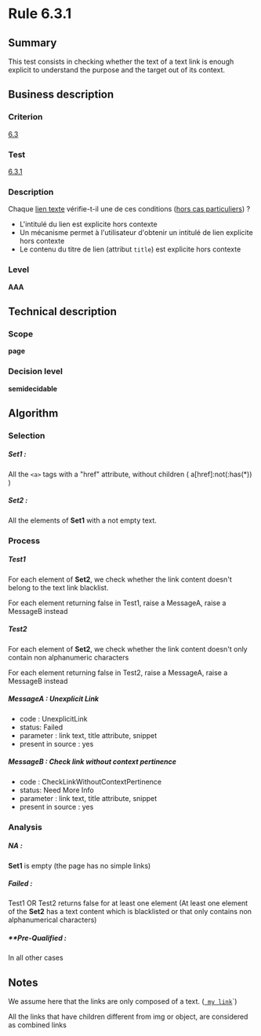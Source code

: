 # Rule 6.3.1
## Summary

This test consists in checking whether the text of a text link is enough
explicit to understand the purpose and the target out of its context.

## Business description

### Criterion

[6.3](http://references.modernisation.gouv.fr/referentiel-technique-0#crit-6-3)

### Test

[6.3.1](http://references.modernisation.gouv.fr/referentiel-technique-0#test-6-3-1)

### Description

Chaque <a href="http://references.modernisation.gouv.fr/referentiel-technique-0#mLienTexte">lien texte</a> v&eacute;rifie-t-il une de ces conditions (<a href="http://references.modernisation.gouv.fr/referentiel-technique-0#cpCrit6-" title="Cas particuliers pour le crit&egrave;re 6.3">hors cas particuliers</a>) ? 
 
 * L'intitul&eacute; du lien est explicite hors contexte 
 * Un m&eacute;canisme permet &agrave; l'utilisateur d'obtenir un intitul&eacute; de lien explicite hors contexte 
 * Le contenu du titre de lien (attribut `title`) est explicite hors contexte 


### Level

**AAA**

## Technical description

### Scope

**page**

### Decision level

**semidecidable**

## Algorithm

### Selection

##### **Set1 :**

All the `<a>` tags with a "href" attribute, without children (
a[href]:not(:has(*)) )

##### **Set2 :**

All the elements of **Set1** with a not empty text.

### Process

##### Test1

For each element of **Set2**, we check whether the link content doesn't
belong to the text link blacklist.

For each element returning false in Test1, raise a MessageA, raise a
MessageB instead

##### Test2

For each element of **Set2**, we check whether the link content doesn't only
contain non alphanumeric characters

For each element returning false in Test2, raise a MessageA, raise a
MessageB instead

##### MessageA : Unexplicit Link

-   code : UnexplicitLink
-   status: Failed
-   parameter : link text, title attribute, snippet
-   present in source : yes

##### MessageB : Check link without context pertinence

-   code : CheckLinkWithoutContextPertinence
-   status: Need More Info
-   parameter : link text, title attribute, snippet
-   present in source : yes

### Analysis

##### **NA :**

**Set1** is empty (the page has no simple links)

##### **Failed :**

Test1 OR Test2 returns false for at least one element (At least one
element of the **Set2** has a text content which is blacklisted or that only
contains non alphanumerical characters)

##### **Pre-Qualified :

In all other cases

## Notes

We assume here that the links are only composed of a text. (<a
href="http://www.tanaguru.org/target.html">` my link`</a>`)

All the links that have children different from img or object, are
considered as combined links
